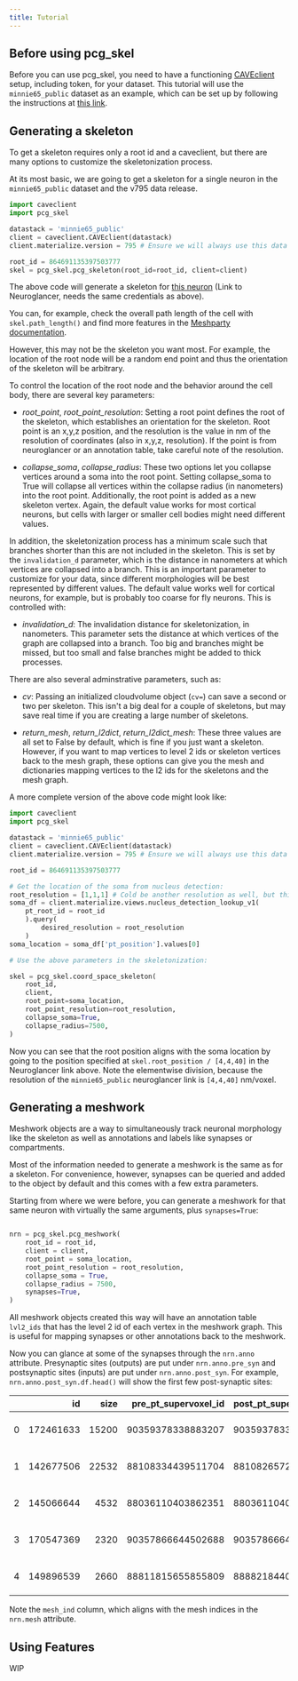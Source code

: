 ```yaml
---
title: Tutorial
---
```



## Before using pcg_skel

Before you can use pcg_skel, you need to have a functioning [CAVEclient](https://caveconnectome.github.io/CAVEclient/) setup, including token, for your dataset.
This tutorial will use the `minnie65_public` dataset as an example, which can be set up by following the instructions at [this link](https://allenswdb.github.io/microns-em/em-caveclient-setup.html).

## Generating a skeleton

To get a skeleton requires only a root id and a caveclient, but there are many options to customize the skeletonization process.

At its most basic, we are going to get a skeleton for a single neuron in the `minnie65_public` dataset and the v795 data release.

```python
import caveclient
import pcg_skel

datastack = 'minnie65_public'
client = caveclient.CAVEclient(datastack)
client.materialize.version = 795 # Ensure we will always use this data release

root_id = 864691135397503777
skel = pcg_skel.pcg_skeleton(root_id=root_id, client=client)
```

The above code will generate a skeleton for [this neuron](https://spelunker.cave-explorer.org/#!middleauth+https://global.daf-apis.com/nglstate/api/v1/5553224754921472) (Link to Neuroglancer, needs the same credentials as above).

You can, for example, check the overall path length of the cell with `skel.path_length()` and find more features in the [Meshparty documentation](https://meshparty.readthedocs.io/en/latest/).

However, this may not be the skeleton you want most. For example, the location of the root node will be a random end point and thus the orientation of the skeleton will be arbitrary.

To control the location of the root node and the behavior around the cell body, there are several key parameters:

* *root_point*, *root_point_resolution*: Setting a root point defines the root of the skeleton, which establishes an orientation for the skeleton. Root point is an x,y,z position, and the resolution is the value in nm of the resolution of coordinates (also in x,y,z, resolution). If the point is from neuroglancer or an annotation table, take careful note of the resolution. 

* *collapse_soma*, *collapse_radius*: These two options let you collapse vertices around a soma into the root point. Setting collapse_soma to True will collapse all vertices within the collapse radius (in nanometers) into the root point. Additionally, the root point is added as a new skeleton vertex. Again, the default value works for most cortical neurons, but cells with larger or smaller cell bodies might need different values.

In addition, the skeletonization process has a minimum scale such that branches shorter than this are not included in the skeleton. This is set by the `invalidation_d` parameter, which is the distance in nanometers at which vertices are collapsed into a branch. This is an important parameter to customize for your data, since different morphologies will be best represented by different values. The default value works well for cortical neurons, for example, but is probably too coarse for fly neurons. This is controlled with:

* *invalidation_d*: The invalidation distance for skeletonization, in nanometers. This parameter sets the distance at which vertices of the graph are collapsed into a branch. Too big and branches might be missed, but too small and false branches might be added to thick processes.

There are also several adminstrative parameters, such as:

* *cv*: Passing an initialized cloudvolume object (`cv=`) can save a second or two per skeleton. This isn't a big deal for a couple of skeletons, but may save real time if you are creating a large number of skeletons.

* *return_mesh*, *return_l2dict*, *return_l2dict_mesh*: These three values are all set to False by default, which is fine if you just want a skeleton. However, if you want to map vertices to level 2 ids or skeleton vertices back to the mesh graph, these options can give you the mesh and dictionaries mapping vertices to the l2 ids for the skeletons and the mesh graph.

A more complete version of the above code might look like:

```python
import caveclient
import pcg_skel

datastack = 'minnie65_public'
client = caveclient.CAVEclient(datastack)
client.materialize.version = 795 # Ensure we will always use this data release

root_id = 864691135397503777

# Get the location of the soma from nucleus detection:
root_resolution = [1,1,1] # Cold be another resolution as well, but this will mean the location is in nm.
soma_df = client.materialize.views.nucleus_detection_lookup_v1(
    pt_root_id = root_id
    ).query(
        desired_resolution = root_resolution
    )
soma_location = soma_df['pt_position'].values[0]

# Use the above parameters in the skeletonization:

skel = pcg_skel.coord_space_skeleton(
    root_id,
    client,
    root_point=soma_location,
    root_point_resolution=root_resolution,
    collapse_soma=True,
    collapse_radius=7500,
)
```

Now you can see that the root position aligns with the soma location by going to the position specified at `skel.root_position / [4,4,40]` in the Neuroglancer link above.
Note the elementwise division, because the resolution of the `minnie65_public` neuroglancer link is `[4,4,40]` nm/voxel.

## Generating a meshwork

Meshwork objects are a way to simultaneously track neuronal morphology like the skeleton as well as annotations and labels like synapses or compartments.

Most of the information needed to generate a meshwork is the same as for a skeleton. For convenience, however, synapses can be queried and added to the object by default and this comes with a few extra parameters.

Starting from where we were before, you can generate a meshwork for that same neuron with virtually the same arguments, plus `synapses=True`:

```python

nrn = pcg_skel.pcg_meshwork(
    root_id = root_id,
    client = client,
    root_point = soma_location,
    root_point_resolution = root_resolution,
    collapse_soma = True,
    collapse_radius = 7500,
    synapses=True,
)
```

All meshwork objects created this way will have an annotation table `lvl2_ids` that has the level 2 id of each vertex in the meshwork graph. This is useful for mapping synapses or other annotations back to the meshwork.

Now you can glance at some of the synapses through the `nrn.anno` attribute.
Presynaptic sites (outputs) are put under `nrn.anno.pre_syn` and postsynaptic sites (inputs) are put under `nrn.anno.post_syn`.
For example, `nrn.anno.post_syn.df.head()` will show the first few post-synaptic sites:

|    |        id |   size |   pre_pt_supervoxel_id |   post_pt_supervoxel_id |    post_pt_root_id | pre_pt_position           | post_pt_position          | ctr_pt_position           |   post_pt_level2_id |   post_pt_mesh_ind |   post_pt_mesh_ind_filt |
|---:|----------:|-------:|-----------------------:|------------------------:|-------------------:|:--------------------------|:--------------------------|:--------------------------|--------------------:|-------------------:|------------------------:|
|  0 | 172461633 |  15200 |      90359378338883207 |       90359378338887551 | 864691135397503777 | [745048. 418840. 888160.] | [744744. 419112. 888240.] | [744776. 419024. 888160.] |  162416972376572296 |               7995 |                    7995 |
|  1 | 142677506 |  22532 |      88108334439511704 |       88108265720062299 | 864691135397503777 | [678880. 441128. 890840.] | [679104. 440728. 890800.] | [679216. 440768. 890720.] |  160165859757654524 |               3412 |                    3412 |
|  2 | 145066644 |   4532 |      88036110403862351 |       88036110403865679 | 864691135397503777 | [677880. 387048. 939680.] | [677400. 387152. 939720.] | [677648. 387344. 939760.] |  160093704441299965 |               3236 |                    3236 |
|  3 | 170547369 |   2320 |      90357866644502688 |       90357866644495463 | 864691135397503777 | [743560. 374824. 925320.] | [743824. 374696. 924840.] | [743512. 374784. 925040.] |  162415460682301674 |               7940 |                    7940 |
|  4 | 149896539 |   2660 |      88811815655855809 |       88882184400027792 | 864691135397503777 | [700472. 436192. 873960.] | [700576. 436056. 874120.] | [700536. 436168. 874080.] |  160939778437546796 |               4447 |                    4447 |

Note the `mesh_ind` column, which aligns with the mesh indices in the `nrn.mesh` attribute.


## Using Features

WIP
